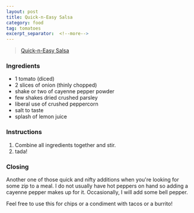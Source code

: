 ```yaml
---
layout: post
title: Quick-n-Easy Salsa
category: food
tag: tomatoes
excerpt_separator:  <!--more-->
---
```


<blockquote class="imgur-embed-pub" lang="en" data-id="a/6yunWIn"><a href="//imgur.com/6yunWIn">Quick-n-Easy Salsa</a></blockquote><script async src="//s.imgur.com/min/embed.js" charset="utf-8"></script>

### Ingredients
* 1 tomato (diced)
* 2 slices of onion (thinly chopped)
* shake or two of cayenne pepper powder
* few shakes dried crushed parsley
* liberal use of crushed peppercorn
* salt to taste
* splash of lemon juice

### Instructions
1. Combine all ingredients together and stir.
2. tada!

### Closing
Another one of those quick and nifty additions when you're looking for some zip to a meal. I do not usually have hot peppers on hand so adding a cayenne pepper makes up for it. Occasionally, I will add some bell pepper.

Feel free to use this for chips or a condiment with tacos or a burrito!